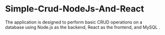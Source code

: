 # Simple-Crud-NodeJs-And-React
The application is designed to perform basic CRUD operations on a database using Node.js as the backend, React as the frontend, and MySQL .
